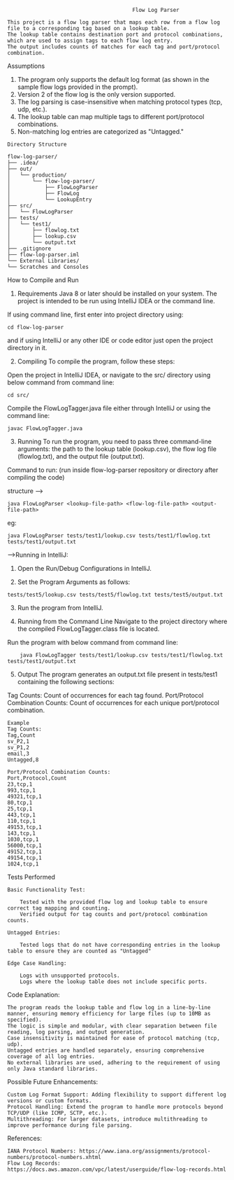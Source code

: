                                             Flow Log Parser

    This project is a flow log parser that maps each row from a flow log file to a corresponding tag based on a lookup table. 
    The lookup table contains destination port and protocol combinations, which are used to assign tags to each flow log entry. 
    The output includes counts of matches for each tag and port/protocol combination.

Assumptions

   1. The program only supports the default log format (as shown in the sample flow logs provided in the prompt).
   2. Version 2 of the flow log is the only version supported.
   3. The log parsing is case-insensitive when matching protocol types (tcp, udp, etc.).
   4. The lookup table can map multiple tags to different port/protocol combinations.
   5. Non-matching log entries are categorized as "Untagged."


    Directory Structure

    flow-log-parser/
    ├── .idea/
    ├── out/
    │   └── production/
    │       └── flow-log-parser/
    │           ├── FlowLogParser
    │           ├── FlowLog
    │           └── LookupEntry
    ├── src/
    │   └── FlowLogParser
    ├── tests/
    │   └── test1/
    │       ├── flowlog.txt
    │       ├── lookup.csv
    │       └── output.txt
    ├── .gitignore
    ├── flow-log-parser.iml
    └── External Libraries/
    └── Scratches and Consoles

How to Compile and Run

1. Requirements
Java 8 or later should be installed on your system.
The project is intended to be run using IntelliJ IDEA or the command line.

If using command line, first enter into project directory using:

    cd flow-log-parser

and if using IntelliJ or any other IDE or code editor just open the project directory in it.

2. Compiling
To compile the program, follow these steps:

Open the project in IntelliJ IDEA, or navigate to the src/ directory using below command from command line:

    cd src/

Compile the FlowLogTagger.java file either through IntelliJ or using the command line:

    javac FlowLogTagger.java

3. Running
To run the program, you need to pass three command-line arguments: the path to the lookup table (lookup.csv), the flow log file (flowlog.txt), and the output file (output.txt).

Command to run:
(run inside flow-log-parser repository or directory after compiling the code)

structure -->

    java FlowLogParser <lookup-file-path> <flow-log-file-path> <output-file-path>

eg:

    java FlowLogParser tests/test1/lookup.csv tests/test1/flowlog.txt tests/test1/output.txt

-->Running in IntelliJ:

   1. Open the Run/Debug Configurations in IntelliJ.

   2. Set the Program Arguments as follows:
   
    tests/test5/lookup.csv tests/test5/flowlog.txt tests/test5/output.txt

   3. Run the program from IntelliJ.

   4. Running from the Command Line
      Navigate to the project directory where the compiled FlowLogTagger.class file is located.

Run the program with below command from command line:

        java FlowLogTagger tests/test1/lookup.csv tests/test1/flowlog.txt tests/test1/output.txt

   5. Output
      The program generates an output.txt file present in tests/test1 containing the following sections:

Tag Counts: Count of occurrences for each tag found.
Port/Protocol Combination Counts: Count of occurrences for each unique port/protocol combination.

    Example
    Tag Counts:
    Tag,Count
    sv_P2,1
    sv_P1,2
    email,3
    Untagged,8

    Port/Protocol Combination Counts:
    Port,Protocol,Count
    23,tcp,1
    993,tcp,1
    49321,tcp,1
    80,tcp,1
    25,tcp,1
    443,tcp,1
    110,tcp,1
    49153,tcp,1
    143,tcp,1
    1030,tcp,1
    56000,tcp,1
    49152,tcp,1
    49154,tcp,1
    1024,tcp,1

Tests Performed

    Basic Functionality Test:
    
        Tested with the provided flow log and lookup table to ensure correct tag mapping and counting.
        Verified output for tag counts and port/protocol combination counts.

    Untagged Entries:
    
        Tested logs that do not have corresponding entries in the lookup table to ensure they are counted as "Untagged"

    Edge Case Handling:
    
        Logs with unsupported protocols.
        Logs where the lookup table does not include specific ports.

Code Explanation:

    The program reads the lookup table and flow log in a line-by-line manner, ensuring memory efficiency for large files (up to 10MB as specified).
    The logic is simple and modular, with clear separation between file reading, log parsing, and output generation.
    Case insensitivity is maintained for ease of protocol matching (tcp, udp).
    Untagged entries are handled separately, ensuring comprehensive coverage of all log entries.
    No external libraries are used, adhering to the requirement of using only Java standard libraries.

Possible Future Enhancements:

    Custom Log Format Support: Adding flexibility to support different log versions or custom formats.
    Protocol Handling: Extend the program to handle more protocols beyond TCP/UDP (like ICMP, SCTP, etc.).
    Multithreading: For larger datasets, introduce multithreading to improve performance during file parsing.

References:

    IANA Protocol Numbers: https://www.iana.org/assignments/protocol-numbers/protocol-numbers.xhtml
    Flow Log Records: https://docs.aws.amazon.com/vpc/latest/userguide/flow-log-records.html

